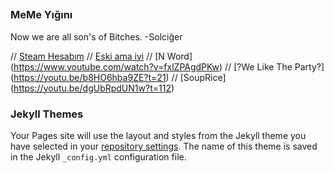 ##

### MeMe Yığını

Now we are all son's of Bitches.
-Solciğer


// [Steam Hesabım](https://steamcommunity.com/profiles/76561198310989406/)
// [Eski ama iyi](https://i.pinimg.com/originals/81/d7/aa/81d7aa53aa4254f0e8aba32e3847bcf3.jpg)
// [N Word] (https://www.youtube.com/watch?v=fxlZPAgdPKw)
// [?We Like The Party?] (https://youtu.be/b8HO6hba9ZE?t=21)
// [SoupRice] (https://youtu.be/dgUbRpdUN1w?t=112)

### Jekyll Themes

Your Pages site will use the layout and styles from the Jekyll theme you have selected in your [repository settings](https://github.com/CoderH83/CoderH/settings). The name of this theme is saved in the Jekyll `_config.yml` configuration file.

